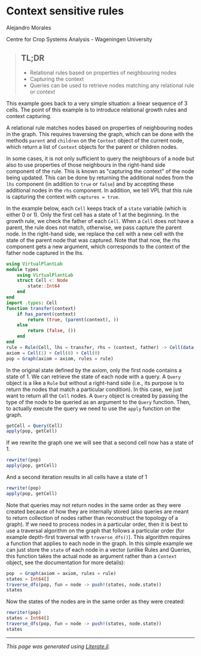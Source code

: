 # Context sensitive rules

Alejandro Morales

Centre for Crop Systems Analysis - Wageningen University

> ## TL;DR
> - Relational rules based on properties of neighbouring nodes
> - Capturing the context 
> - Queries can be used to retrieve nodes matching any relational rule or context
> 

This example goes back to a very simple situation: a linear sequence of 3
cells. The point of this example is to introduce relational growth rules and
context capturing.

A relational rule matches nodes based on properties of neighbouring nodes in
the graph. This requires traversing the graph, which can be done with the
methods `parent` and `children` on the `Context` object of the current node,
which return a list of `Context` objects for the parent or children nodes.

In some cases, it is not only sufficient to query the neighbours of a node but
also to use properties of those neighbours in the right-hand side component of
the rule. This is known as "capturing the context" of the node being updated.
This can be done by returning the additional nodes from the `lhs` component (in
addition to `true` or `false`) and by accepting these additional nodes in the
`rhs` component. In addition, we tell VPL that this rule is capturing the
context with `captures = true`.

In the example below, each `Cell` keeps track of a `state` variable (which is
either 0 or 1). Only the first cell has a state of 1 at the beginning. In the
growth rule, we check the father of each `Cell`. When a `Cell` does not have a
parent, the rule does not match, otherwise, we pass capture the parent node. In
the right-hand side, we replace the cell with a new cell with the state of the
parent node that was captured. Note that that now, the rhs component gets a new
argument, which corresponds to the context of the father node captured in the
lhs.

````julia
using VirtualPlantLab
module types
    using VirtualPlantLab
    struct Cell <: Node
        state::Int64
    end
end
import .types: Cell
function transfer(context)
    if has_parent(context)
        return (true, (parent(context), ))
    else
        return (false, ())
    end
end
rule = Rule(Cell, lhs = transfer, rhs = (context, father) -> Cell(data(father).state), captures = true)
axiom = Cell(1) + Cell(0) + Cell(0)
pop = Graph(axiom = axiom, rules = rule)
````

In the original state defined by the axiom, only the first node contains a state
of 1. We can retrieve the state of each node with a query. A `Query` object is a
like a `Rule` but without a right-hand side (i.e., its purpose is to return the
nodes that match a particular condition). In this case, we just want to return
all the `Cell` nodes. A `Query` object is created by passing the type of the
node to be queried as an argument to the `Query` function. Then, to actually
execute the query we need to use the `apply` function on the graph.

````julia
getCell = Query(Cell)
apply(pop, getCell)
````

If we rewrite the graph one we will see that a second cell now has a state of 1.

````julia
rewrite!(pop)
apply(pop, getCell)
````

And a second iteration results in all cells have a state of 1

````julia
rewrite!(pop)
apply(pop, getCell)
````

Note that queries may not return nodes in the same order as they were created
because of how they are internally stored (also queries are meant to
return collection of nodes rather than reconstruct the topology of a graph). If
we need to process nodes in a particular order, then it is best to use a
traversal algorithm on the graph that follows a particular order (for example
depth-first traversal with `traverse_dfs()`). This algorithm requires a function
that applies to each node in the graph. In this simple example we can just store
the `state` of each node in a vector (unlike Rules and Queries, this function
takes the actual node as argument rather than a `Context` object, see the
documentation for more details):

````julia
pop  = Graph(axiom = axiom, rules = rule)
states = Int64[]
traverse_dfs(pop, fun = node -> push!(states, node.state))
states
````

Now the states of the nodes are in the same order as they were created:

````julia
rewrite!(pop)
states = Int64[]
traverse_dfs(pop, fun = node -> push!(states, node.state))
states
````

---

*This page was generated using [Literate.jl](https://github.com/fredrikekre/Literate.jl).*

